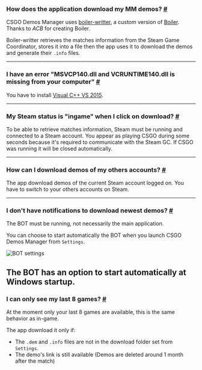 <a class="anchor" id="how"></a>

### How does the application download my MM demos? [#](/docs/downloads#how)

CSGO Demos Manager uses [boiler-writter](https://github.com/akiver/boiler-writter), a custom version of [Boiler](https://bitbucket.org/ACB/boiler/). Thanks to _ACB_ for creating Boiler.

Boiler-writter retrieves the matches information from the Steam Game Coordinator, stores it into a file then the app uses it to download the demos and generate their `.info` files.

---

<a class="anchor" id="msvcp"></a>

### I have an error "MSVCP140.dll and VCRUNTIME140.dll is missing from your computer" [#](/docs/downloads#msvcp)

You have to install [Visual C++ VS 2015](https://www.microsoft.com/en-us/download/details.aspx?id=48145).

---

<a class="anchor" id="steam-status"></a>

### My Steam status is "ingame" when I click on download? [#](/docs/downloads#steam-status)

To be able to retrieve matches information, Steam must be running and connected to a Steam account. You appear as playing CSGO during some seconds because it's required to communicate with the Steam GC. If CSGO was running it will be closed automatically.

---

<a class="anchor" id="others-accounts"></a>

### How can I download demos of my others accounts? [#](/docs/downloads#others-accounts)

The app download demos of the current Steam account logged on. You have to switch to your others accounts on Steam.

---

<a class="anchor" id="notifications"></a>

### I don't have notifications to download newest demos? [#](/docs/downloads#notifications)

The BOT must be running, not necessarily the main application.

You can choose to start automatically the BOT when you launch CSGO Demos Manager from `Settings`.

![BOT settings](docs/downloads/bot-settings.png)

## <p class="has-text-warning">The BOT has an option to start automatically at Windows startup.</p>

<a class="anchor" id="matches-number"></a>

### I can only see my last 8 games? [#](/docs/downloads#matches-number)

At the moment only your last 8 games are available, this is the same behavior as in-game.

The app download it only if:

- The `.dem` and `.info` files are not in the download folder set from `Settings`.
- The demo's link is still available (Demos are deleted around 1 month after the match)

